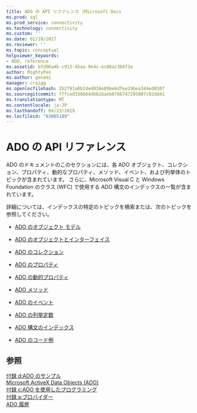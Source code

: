 ```yaml
---
title: ADO の API リファレンス |Microsoft Docs
ms.prod: sql
ms.prod_service: connectivity
ms.technology: connectivity
ms.custom: ''
ms.date: 01/19/2017
ms.reviewer: ''
ms.topic: conceptual
helpviewer_keywords:
- ADO, reference
ms.assetid: bfd96a4b-c913-45aa-9e4c-ec86ac364f3a
author: MightyPen
ms.author: genemi
manager: craigg
ms.openlocfilehash: 2b2f91a0b2ded038e89be6dfee29bea344ed010f
ms.sourcegitcommit: f7fced330b64d6616aeb8766747295807c92dd41
ms.translationtype: MT
ms.contentlocale: ja-JP
ms.lasthandoff: 04/23/2019
ms.locfileid: "63065189"
---
```

# <a name="ado-api-reference"></a>ADO の API リファレンス
ADO のドキュメントのこのセクションには、各 ADO オブジェクト、コレクション、プロパティ、動的なプロパティ、メソッド、イベント、および列挙体のトピックが含まれています。 さらに、Microsoft Visual C と Windows Foundation のクラス (WFC) で使用する ADO 構文のインデックスの一覧が含まれています。  
  
 詳細については、インデックスの特定のトピックを検索または、次のトピックを参照してください。  
  
-   [ADO のオブジェクト モデル](../../../ado/reference/ado-api/ado-object-model.md)  
  
-   [ADO のオブジェクトとインターフェイス](../../../ado/reference/ado-api/ado-objects-and-interfaces.md)  
  
-   [ADO のコレクション](../../../ado/reference/ado-api/ado-collections.md)  
  
-   [ADO のプロパティ](../../../ado/reference/ado-api/ado-properties.md)  
  
-   [ADO の動的プロパティ](../../../ado/reference/ado-api/ado-dynamic-properties.md)  
  
-   [ADO メソッド](../../../ado/reference/ado-api/ado-methods.md)  
  
-   [ADO のイベント](../../../ado/reference/ado-api/ado-events.md)  
  
-   [ADO の列挙定数](../../../ado/reference/ado-api/ado-enumerated-constants.md)  
  
-   [ADO 構文のインデックス](../../../ado/reference/ado-api/ado-syntax-indexes.md)  
  
-   [ADO のコード例](../../../ado/reference/ado-api/ado-code-examples.md)  
  
## <a name="see-also"></a>参照  
 [付録 d:ADO のサンプル](../../../ado/guide/appendixes/appendix-d-ado-samples.md)   
 [Microsoft ActiveX Data Objects (ADO)](../../../ado/microsoft-activex-data-objects-ado.md)   
 [付録 c:ADO を使用したプログラミング](../../../ado/guide/appendixes/appendix-c-programming-with-ado.md)   
 [付録 a:プロバイダー](../../../ado/guide/appendixes/appendix-a-providers.md)   
 [ADO 履歴](../../../ado/guide/ado-history.md)
